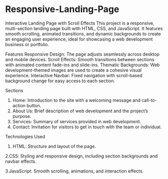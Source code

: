 # Responsive-Landing-Page
Interactive Landing Page with Scroll Effects
This project is a responsive, multi-section landing page built with HTML, CSS, and JavaScript. It features smooth scrolling, animated transitions, and dynamic backgrounds to create an engaging user experience, ideal for showcasing a web development business or portfolio.

Features
Responsive Design: The page adjusts seamlessly across desktop and mobile devices.
Scroll Effects: Smooth transitions between sections with animated content fade-ins and slide-ins.
Thematic Backgrounds: Web development-themed images are used to create a cohesive visual experience.
Interactive Navbar: Fixed navigation with scroll-based background change for easy access to each section.

Sections
1. Home: Introduction to the site with a welcoming message and call-to-action button.
2. About Us: Brief description of web development and the project’s purpose.
3. Services: Summary of services provided in web development.
4. Contact: Invitation for visitors to get in touch with the team or individual.


Technologies Used
1. HTML: Structure and layout of the page.
 
2.CSS: Styling and responsive design, including section backgrounds and navbar effects.

3.JavaScript: Smooth scrolling, animations, and interaction effects.




